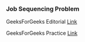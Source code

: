 ### Job Sequencing Problem

GeeksForGeeks Editorial [Link](https://www.geeksforgeeks.org/job-sequencing-problem/)

GeeksForGeeks Practice [Link](https://www.geeksforgeeks.org/job-sequencing-problem/)
